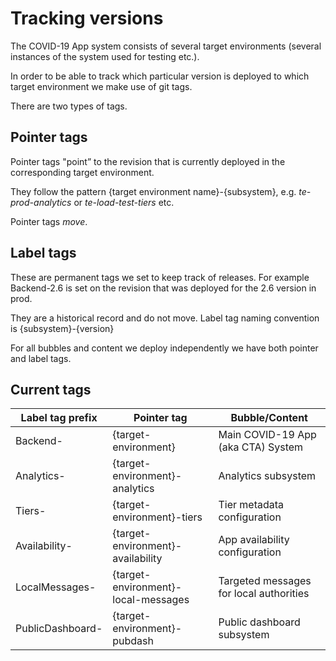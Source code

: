 # Tracking versions

The COVID-19 App system consists of several target environments (several instances of the system used for testing etc.).

In order to be able to track which particular version is deployed to which target environment we make use of git tags.

There are two types of tags.

## Pointer tags

Pointer tags "point” to the revision that is currently deployed in the corresponding target environment.

They follow the pattern {target environment name}-{subsystem}, e.g. _te-prod-analytics_ or _te-load-test-tiers_ etc.

Pointer tags _move_.

## Label tags

These are permanent tags we set to keep track of releases. For example Backend-2.6 is set on the revision that was deployed for the 2.6 version in prod.

They are a historical record and do not move. Label tag naming convention is {subsystem}-{version}

For all bubbles and content we deploy independently we have both pointer and label tags.

## Current tags

Label tag prefix|Pointer tag| Bubble/Content|
---|---|---|
Backend- | {target-environment}| Main COVID-19 App (aka CTA) System  |
Analytics- | {target-environment}-analytics | Analytics subsystem|
Tiers-  | {target-environment}-tiers | Tier metadata configuration |
Availability- | {target-environment}-availability | App availability configuration|
LocalMessages- | {target-environment}-local-messages | Targeted messages for local authorities
PublicDashboard- | {target-environment}-pubdash| Public dashboard subsystem|
